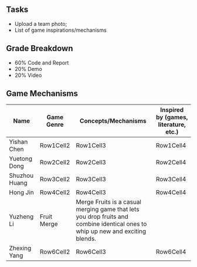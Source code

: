 ## Tasks
- Upload a team photo;
- List of game inspirations/mechanisms

## Grade Breakdown
- 60% Code and Report
- 20% Demo
- 20% Video

## Game Mechanisms
| Name | Game Genre | Concepts/Mechanisms | Inspired by (games, literature, etc.)
|----------|----------|----------|----------|
| Yishan Chen | Row1Cell2 | Row1Cell3 | Row1Cell4 |
| Yuetong Dong | Row2Cell2 | Row2Cell3 | Row2Cell4 |
| Shuzhou Huang | Row3Cell2 | Row3Cell3 | Row3Cell4 |
| Hong Jin | Row4Cell2 | Row4Cell3 | Row4Cell4 |
| Yuzheng Li |Fruit Merge|Merge Fruits is a casual merging game that lets you drop fruits and combine identical ones to whip up new and exciting blends.||
| Zhexing Yang | Row6Cell2 | Row6Cell3 | Row6Cell4 |

